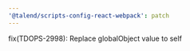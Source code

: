 ```yaml
---
'@talend/scripts-config-react-webpack': patch
---
```


fix(TDOPS-2998): Replace globalObject value to self
